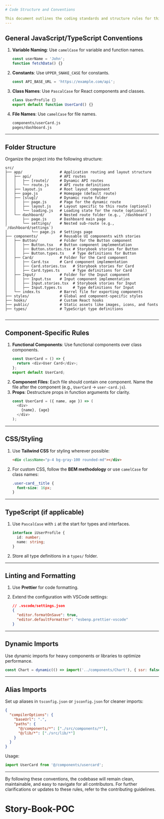 ```yaml
---
# Code Structure and Conventions

This document outlines the coding standards and structure rules for this Next.js application to ensure consistency, readability, and maintainability across the codebase.
---
```


## **General JavaScript/TypeScript Conventions**

1. **Variable Naming**: Use `camelCase` for variable and function names.
   ```javascript
   const userName = 'John';
   function fetchData() {}
   ```
2. **Constants**: Use `UPPER_SNAKE_CASE` for constants.
   ```javascript
   const API_BASE_URL = 'https://example.com/api';
   ```
3. **Class Names**: Use `PascalCase` for React components and classes.
   ```javascript
   class UserProfile {}
   export default function UserCard() {}
   ```
4. **File Names**: Use `camelCase` for file names.
   ```bash
   components/userCard.js
   pages/dashboard.js
   ```

---

## **Folder Structure**

Organize the project into the following structure:

```
src/
├── app/                 # Application routing and layout structure
│   ├── api/             # API routes
│   │   ├── [route]/     # Dynamic API routes
│   │   └── route.js     # API route definitions
│   ├── layout.js        # Root layout component
│   ├── page.js          # Homepage (default route)
│   ├── [slug]/          # Dynamic route folder
│   │   ├── page.js      # Page for the dynamic route
│   │   ├── layout.js    # Layout specific to this route (optional)
│   │   └── loading.js   # Loading state for the route (optional)
│   └── dashboard/       # Nested route folder (e.g., `/dashboard`)
│       ├── page.js      # Dashboard main page
│       └── settings/    # Nested sub-route (e.g., `/dashboard/settings`)
│           └── page.js  # Settings page
├── components/          # Reusable UI components with stories
│   ├── Button/          # Folder for the Button component
│   │   ├── Button.tsx   # Button component implementation
│   │   ├── Button.stories.tsx # Storybook stories for Button
│   │   ├── Button.types.ts    # Type definitions for Button
│   ├── Card/            # Folder for the Card component
│   │   ├── Card.tsx     # Card component implementation
│   │   ├── Card.stories.tsx   # Storybook stories for Card
│   │   ├── Card.types.ts      # Type definitions for Card
│   ├── Input/           # Folder for the Input component
│   │   ├── Input.tsx    # Input component implementation
│   │   ├── Input.stories.tsx  # Storybook stories for Input
│   │   ├── Input.types.ts     # Type definitions for Input
│   └── index.ts         # Barrel file for exporting components
├── styles/              # Global and component-specific styles
├── hooks/               # Custom React hooks
├── public/              # Static assets like images, icons, and fonts
├── types/               # TypeScript type definitions


```

---

## **Component-Specific Rules**

1. **Functional Components**: Use functional components over class components.
   ```javascript
   const UserCard = () => {
     return <div>User Card</div>;
   };
   export default UserCard;
   ```
2. **Component Files**: Each file should contain one component. Name the file after the component (e.g., `UserCard` → `user-card.js`).
3. **Props**: Destructure props in function arguments for clarity.
   ```javascript
   const UserCard = ({ name, age }) => (
     <div>
       {name}, {age}
     </div>
   );
   ```

---

## **CSS/Styling**

1. Use **Tailwind CSS** for styling wherever possible:
   ```html
   <div className="p-4 bg-gray-100 rounded-md"></div>
   ```
2. For custom CSS, follow the **BEM methodology** or use `camelCase` for class names:
   ```css
   .user-card__title {
     font-size: 16px;
   }
   ```

---

## **TypeScript (if applicable)**

1. Use `PascalCase` with `i` at the start for types and interfaces.
   ```typescript
   interface iUserProfile {
     id: number;
     name: string;
   }
   ```
2. Store all type definitions in a `types/` folder.

---

## **Linting and Formatting**

1. Use **Prettier** for code formatting.
2. Extend the configuration with VSCode settings:

   ```json
   // .vscode/settings.json
   {
     "editor.formatOnSave": true,
     "editor.defaultFormatter": "esbenp.prettier-vscode"
   }
   ```

---

## **Dynamic Imports**

Use dynamic imports for heavy components or libraries to optimize performance.

```javascript
const Chart = dynamic(() => import('../components/Chart'), { ssr: false });
```

---

## **Alias Imports**

Set up aliases in `tsconfig.json` or `jsconfig.json` for cleaner imports:

```json
{
  "compilerOptions": {
    "baseUrl": ".",
    "paths": {
      "@/components/*": ["./src/components/*"],
      "@/lib/*": ["./src/lib/*"]
    }
  }
}
```

Usage:

```javascript
import UserCard from '@/components/usercard';
```

---

By following these conventions, the codebase will remain clean, maintainable, and easy to navigate for all contributors. For further clarifications or updates to these rules, refer to the contributing guidelines.
# Story-Book-POC
